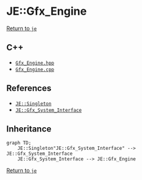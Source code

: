 # JE::Gfx_Engine

[Return to `je`](/docs/je.md)

## C++

- [`Gfx_Engine.hpp`](/src/je/Gfx_Engine.hpp)
- [`Gfx_Engine.cpp`](/src/je/Gfx_Engine.cpp)

## References

- [`JE::Singleton`](/docs/je/Singleton.md)
- [`JE::Gfx_System_Interface`](/docs/je/Gfx_System_Interface.md)

## Inheritance

```mermaid
graph TD;
    JE::Singleton"JE::Gfx_System_Interface" --> JE::Gfx_System_Interface
    JE::Gfx_System_Interface --> JE::Gfx_Engine
```

[Return to `je`](/docs/je.md)